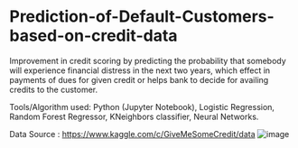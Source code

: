 # Prediction-of-Default-Customers-based-on-credit-data
Improvement in credit scoring by predicting the probability that somebody will experience financial distress  in the next two years, which effect in payments of dues for given credit or helps bank to decide for availing  credits to the customer. 

Tools/Algorithm used: Python (Jupyter Notebook), Logistic Regression, Random Forest Regressor, KNeighbors classifier, Neural Networks.


Data Source : https://www.kaggle.com/c/GiveMeSomeCredit/data
![image](https://user-images.githubusercontent.com/84127559/135844363-dbc4416b-5ad8-49dc-890b-aa65ef89b1d7.png)

